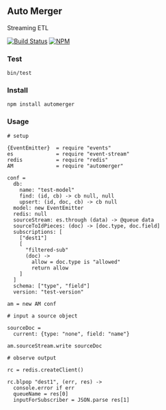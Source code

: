 ## Auto Merger

Streaming ETL

[![Build Status](https://travis-ci.org/Interlincx/automerger.png)](https://travis-ci.org/Interlincx/automerger)
[![NPM](https://nodei.co/npm/automerger.png)](https://nodei.co/npm/automerger/)


### Test

    bin/test

### Install

    npm install automerger

### Usage
    
    
    # setup 

    {EventEmitter}  = require "events"
    es              = require "event-stream"
    redis           = require "redis"
    AM              = require "automerger"

    conf = 
      db: 
        name: "test-model"
        find: (id, cb) -> cb null, null
        upsert: (id, doc, cb) -> cb null
      model: new EventEmitter
      redis: null
      sourceStream: es.through (data) -> @queue data
      sourceToIdPieces: (doc) -> [doc.type, doc.field]
      subscriptions: [
        ["dest1"]
        [
          "filtered-sub"
          (doc) -> 
            allow = doc.type is "allowed"
            return allow
        ]
      ]
      schema: ["type", "field"]
      version: "test-version"

    am = new AM conf

    # input a source object

    sourceDoc = 
      current: {type: "none", field: "name"}

    am.sourceStream.write sourceDoc

    # observe output

    rc = redis.createClient()

    rc.blpop "dest1", (err, res) ->
      console.error if err
      queueName = res[0]
      inputForSubscriber = JSON.parse res[1]



    